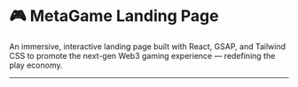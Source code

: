 # 🎮 MetaGame Landing Page

An immersive, interactive landing page built with React, GSAP, and Tailwind CSS to promote the next-gen Web3 gaming experience — redefining the play economy.

---

